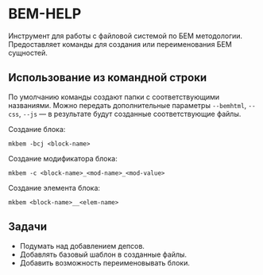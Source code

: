 # BEM-HELP

Инструмент для работы с файловой системой по БЕМ методологии. Предоставляет команды для создания или переименования БЕМ сущностей.

## Использование из командной строки

По умолчанию команды создают папки с соответствующими названиями. Можно передать дополнительные параметры `--bemhtml`, `--css`, `--js` &mdash; в результате будут созданные соответствующие файлы.

Создание блока:
```
mkbem -bcj <block-name>
```

Создание модификатора блока:
```
mkbem -c <block-name>_<mod-name>_<mod-value>
```

Создание элемента блока:
```
mkbem <block-name>__<elem-name>
```

## Задачи

* Подумать над добавлением депсов.
* Добавлять базовый шаблон в созданные файлы.
* Добавить возможность переименовывать блоки.
